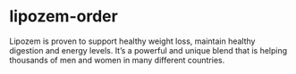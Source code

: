 # lipozem-order
Lipozem is proven to support healthy weight loss, maintain healthy digestion and energy levels. It’s a powerful and unique blend that is helping thousands of men and women in many different countries.

